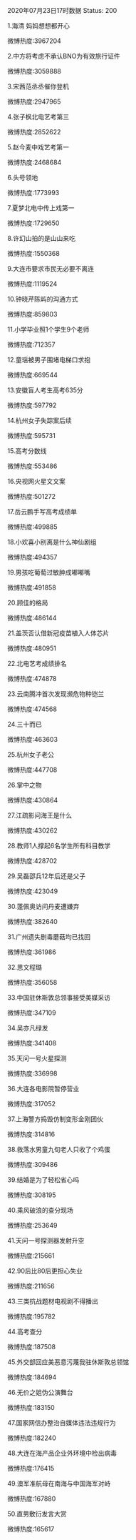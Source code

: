 2020年07月23日17时数据
Status: 200

1.海清 妈妈想想都开心

微博热度:3967204

2.中方将考虑不承认BNO为有效旅行证件

微博热度:3059888

3.宋茜范丞丞催你登机

微博热度:2947965

4.张子枫北电艺考第三

微博热度:2852622

5.赵今麦中戏艺考第一

微博热度:2468684

6.头号领地

微博热度:1773993

7.夏梦北电中传上戏第一

微博热度:1729650

8.许幻山拍的是山山来吃

微博热度:1550368

9.大连市要求市民无必要不离连

微博热度:1119524

10.钟晓芹陈屿的沟通方式

微博热度:859803

11.小学毕业照1个学生9个老师

微博热度:712357

12.童瑶被男子围堵电梯口求抱

微博热度:669544

13.安徽盲人考生高考635分

微博热度:597792

14.杭州女子失踪案后续

微博热度:595731

15.高考分数线

微博热度:553486

16.央视网火星文文案

微博热度:501272

17.岳云鹏手写高考成绩单

微博热度:499885

18.小欢喜小别离是什么神仙剧组

微博热度:494357

19.男孩吃葡萄过敏肿成嘟嘟嘴

微博热度:491858

20.顾佳的格局

微博热度:486144

21.盖茨否认借新冠疫苗植入人体芯片

微博热度:480951

22.北电艺考成绩排名

微博热度:474878

23.云南腾冲首次发现濒危物种铠兰

微博热度:474568

24.三十而已

微博热度:463603

25.杭州女子老公

微博热度:447708

26.掌中之物

微博热度:430864

27.江疏影问海王是什么

微博热度:430262

28.教师1人撑起6名学生所有科目教学

微博热度:428702

29.吴磊邵兵12年后还是父子

微博热度:423049

30.蓬佩奥访问丹麦遭嫌弃

微博热度:382640

31.广州遗失剧毒蘑菇均已找回

微博热度:361986

32.思文程璐

微博热度:356058

33.中国驻休斯敦总领事接受美媒采访

微博热度:347109

34.吴亦凡绿发

微博热度:341408

35.天问一号火星探测

微博热度:336998

36.大连各电影院暂停营业

微博热度:317052

37.上海警方捣毁仿制变形金刚团伙

微博热度:314816

38.救落水男童九旬老人只收了个鸡蛋

微博热度:309486

39.结婚是为了轻松省心吗

微博热度:308195

40.乘风破浪的查分现场

微博热度:253649

41.天问一号探测器发射升空

微博热度:215661

42.90后比80后更担心失业

微博热度:211656

43.三类抗战题材电视剧不得播出

微博热度:195782

44.高考查分

微博热度:187508

45.外交部回应美恶意污蔑我驻休斯敦总领馆

微博热度:184694

46.无价之姐伪公演舞台

微博热度:183150

47.国家网信办整治自媒体违法违规行为

微博热度:182240

48.大连在海产品企业外环境中检出病毒

微博热度:176415

49.澳军准航母在南海与中国海军对峙

微博热度:167880

50.直男敷衍发言大赏

微博热度:165617

